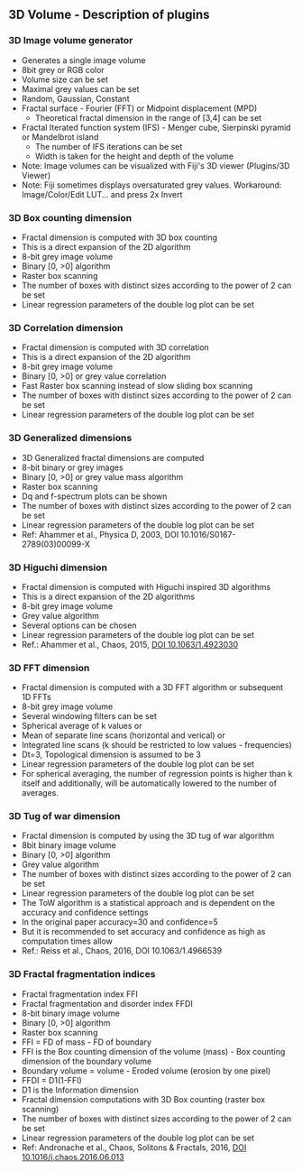 ## 3D Volume - Description of plugins

### 3D Image volume generator
- Generates a single image volume
- 8bit grey or RGB color
- Volume size can be set
- Maximal grey values can be set
- Random, Gaussian, Constant
- Fractal surface - Fourier (FFT) or Midpoint displacement (MPD)
  - Theoretical fractal dimension in the range of [3,4] can be set
- Fractal Iterated function system (IFS) - Menger cube, Sierpinski pyramid or Mandelbrot island
  - The number of IFS iterations can be set
  - Width is taken for the height and depth of the volume
- Note: Image volumes can be visualized with Fiji's 3D viewer (Plugins/3D Viewer)
- Note: Fiji sometimes displays oversaturated grey values. Workaround: Image/Color/Edit LUT... and press 2x Invert

### 3D Box counting dimension
- Fractal dimension is computed with 3D box counting
- This is a direct expansion of the 2D algorithm
- 8-bit grey image volume
- Binary [0, >0] algorithm
- Raster box scanning
- The number of boxes with distinct sizes according to the power of 2 can be set
- Linear regression parameters of the double log plot can be set

### 3D Correlation dimension
- Fractal dimension is computed with 3D correlation
- This is a direct expansion of the 2D algorithm
- 8-bit grey image volume
- Binary [0, >0] or grey value correlation
- Fast Raster box scanning instead of slow sliding box scanning
- The number of boxes with distinct sizes according to the power of 2 can be set
- Linear regression parameters of the double log plot can be set

### 3D Generalized dimensions
- 3D Generalized fractal dimensions are computed
- 8-bit binary or grey images
- Binary [0, >0] or grey value mass algorithm
- Raster box scanning
- Dq and f-spectrum plots can be shown
- The number of boxes with distinct sizes according to the power of 2 can be set
- Linear regression parameters of the double log plot can be set
- Ref: Ahammer et al., Physica D, 2003, DOI 10.1016/S0167-2789(03)00099-X

### 3D Higuchi dimension
- Fractal dimension is computed with Higuchi inspired 3D algorithms
- This is a direct expansion of the 2D algorithms
- 8-bit grey image volume
- Grey value algorithm
- Several options can be chosen
- Linear regression parameters of the double log plot can be set
- Ref.: Ahammer et al., Chaos, 2015, [DOI 10.1063/1.4923030](https://doi.org/10.1063/1.4923030)

### 3D FFT dimension
- Fractal dimension is computed with a 3D FFT algorithm or subsequent 1D FFTs
- 8-bit grey image volume
- Several windowing filters can be set
- Spherical average of k values or
- Mean of separate line scans (horizontal and verical) or
- Integrated line scans (k should be restricted to low values - frequencies)
- Dt=3, Topological dimension is assumed to be 3
- Linear regression parameters of the double log plot can be set
- For spherical averaging, the number of regression points is higher than k itself and additionally, will be automatically lowered to the number of averages.  

### 3D Tug of war dimension
- Fractal dimension is computed by using the 3D tug of war algorithm
- 8bit binary image volume
- Binary [0, >0] algorithm
- Grey value algorithm
- The number of boxes with distinct sizes according to the power of 2 can be set
- Linear regression parameters of the double log plot can be set
- The ToW algorithm is a statistical approach and is dependent on the accuracy and confidence settings
- In the original paper accuracy=30 and confidence=5
- But it is recommended to set accuracy and confidence as high as computation times allow
- Ref.: Reiss et al., Chaos, 2016, DOI 10.1063/1.4966539

### 3D Fractal fragmentation indices
- Fractal fragmentation index FFI
- Fractal fragmentation and disorder index FFDI
- 8-bit binary image volume
- Binary [0, >0] algorithm
- Raster box scanning
- FFI = FD of mass - FD of boundary
- FFI is the Box counting dimension of the volume (mass) - Box counting dimension of the boundary volume
- Boundary volume = volume - Eroded volume (erosion by one pixel)
- FFDI = D1(1-FFI)
- D1 is the Information dimension
- Fractal dimension computations with 3D Box counting (raster box scanning)
- The number of boxes with distinct sizes according to the power of 2 can be set
- Linear regression parameters of the double log plot can be set 
- Ref: Andronache et al., Chaos, Solitons & Fractals, 2016, [DOI 10.1016/j.chaos.2016.06.013](https://doi.org/10.1016/j.chaos.2016.06.013)

